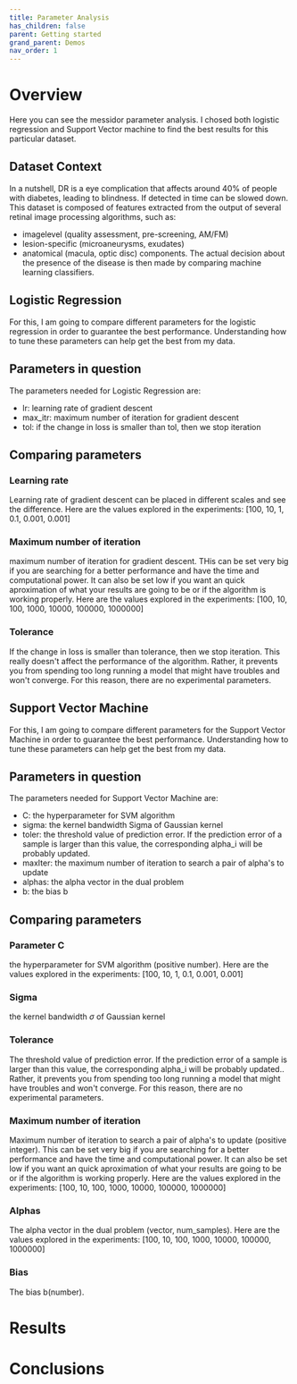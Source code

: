```yaml
---
title: Parameter Analysis
has_children: false
parent: Getting started
grand_parent: Demos
nav_order: 1
---
```


# Overview
Here you can see the messidor parameter analysis. I chosed both logistic regression and Support Vector machine to find the best results for this particular dataset.


## Dataset Context
In a nutshell, DR is a eye complication that affects around 40% of people with diabetes, leading to blindness. If detected in time can be slowed down. 
This dataset is composed of features extracted from the output of several retinal image processing algorithms, such as:
- imagelevel (quality assessment, pre-screening, AM/FM)
- lesion-specific (microaneurysms, exudates) 
- anatomical (macula, optic disc) components. 
The actual decision about the presence of the disease is then made by comparing machine learning classifiers.

## Logistic Regression
For this, I am going to compare different parameters for the logistic regression in order to guarantee the best performance. Understanding how to tune these parameters can help get the best from my data. 

## Parameters in question
The parameters needed for Logistic Regression are:
- lr:        learning rate of gradient descent
- max_itr:   maximum number of iteration for gradient descent
- tol:       if the change in loss is smaller than tol, then we stop iteration


## Comparing parameters

### Learning rate 
Learning rate of gradient descent can be placed in different scales and see the difference. Here are the values explored in the experiments: [100, 10, 1, 0.1, 0.001, 0.001]

### Maximum number of iteration
maximum number of iteration for gradient descent. THis can be set very big if you are searching for a better performance and have the time and computational power. It can also be set low if you want an quick aproximation of what your results are going to be or if the algorithm is working properly. Here are the values explored in the experiments: [100, 10, 100, 1000, 10000, 100000, 1000000]

### Tolerance
If the change in loss is smaller than tolerance, then we stop iteration. This really doesn't affect the performance of the algorithm. Rather, it prevents you from spending too long running a model that might have troubles and won't converge. For this reason, there are no experimental parameters. 


## Support Vector Machine
For this, I am going to compare different parameters for the Support Vector Machine in order to guarantee the best performance. Understanding how to tune these parameters can help get the best from my data. 

## Parameters in question
The parameters needed for Support Vector Machine are:
- C: the hyperparameter for SVM algorithm
- sigma: the kernel bandwidth Sigma of Gaussian kernel 
- toler: the threshold value of prediction error. If the prediction error of a sample is larger than this value, the corresponding alpha_i will be probably updated.
- maxIter: the maximum number of iteration to search a pair of alpha's to update
- alphas: the alpha vector in the dual problem 
- b: the bias b


## Comparing parameters

### Parameter C
the hyperparameter for SVM algorithm (positive number). Here are the values explored in the experiments: [100, 10, 1, 0.1, 0.001, 0.001]

### Sigma
the kernel bandwidth $\sigma$ of Gaussian kernel 

### Tolerance
The threshold value of prediction error. If the prediction error of a sample is larger than this value, the corresponding alpha_i will be probably updated.. Rather, it prevents you from spending too long running a model that might have troubles and won't converge. For this reason, there are no experimental parameters. 

### Maximum number of iteration
Maximum number of iteration to search a pair of alpha's to update (positive integer). This can be set very big if you are searching for a better performance and have the time and computational power. It can also be set low if you want an quick aproximation of what your results are going to be or if the algorithm is working properly. Here are the values explored in the experiments: [100, 10, 100, 1000, 10000, 100000, 1000000]

### Alphas
The alpha vector in the dual problem (vector, num_samples). Here are the values explored in the experiments: [100, 10, 100, 1000, 10000, 100000, 1000000]

### Bias
The bias b(number).

# Results


# Conclusions

